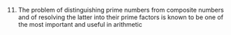 11. The problem of distinguishing prime numbers from composite numbers and of resolving the latter into their prime factors is known to be one of the most important and useful in arithmetic
